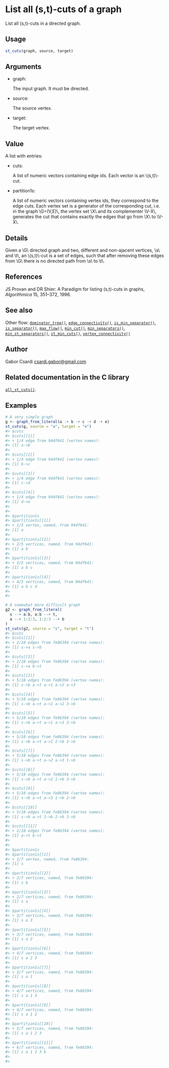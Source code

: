 # List all (s,t)-cuts of a graph

List all (s,t)-cuts in a directed graph.

## Usage

``` r
st_cuts(graph, source, target)
```

## Arguments

- graph:

  The input graph. It must be directed.

- source:

  The source vertex.

- target:

  The target vertex.

## Value

A list with entries:

- cuts:

  A list of numeric vectors containing edge ids. Each vector is an
  \\(s,t)\\-cut.

- partition1s:

  A list of numeric vectors containing vertex ids, they correspond to
  the edge cuts. Each vertex set is a generator of the corresponding
  cut, i.e. in the graph \\G=(V,E)\\, the vertex set \\X\\ and its
  complementer \\V-X\\, generates the cut that contains exactly the
  edges that go from \\X\\ to \\V-X\\.

## Details

Given a \\G\\ directed graph and two, different and non-ajacent
vertices, \\s\\ and \\t\\, an \\(s,t)\\-cut is a set of edges, such that
after removing these edges from \\G\\ there is no directed path from
\\s\\ to \\t\\.

## References

JS Provan and DR Shier: A Paradigm for listing (s,t)-cuts in graphs,
*Algorithmica* 15, 351–372, 1996.

## See also

Other flow:
[`dominator_tree()`](https://r.igraph.org/reference/dominator_tree.md),
[`edge_connectivity()`](https://r.igraph.org/reference/edge_connectivity.md),
[`is_min_separator()`](https://r.igraph.org/reference/is_min_separator.md),
[`is_separator()`](https://r.igraph.org/reference/is_separator.md),
[`max_flow()`](https://r.igraph.org/reference/max_flow.md),
[`min_cut()`](https://r.igraph.org/reference/min_cut.md),
[`min_separators()`](https://r.igraph.org/reference/min_separators.md),
[`min_st_separators()`](https://r.igraph.org/reference/min_st_separators.md),
[`st_min_cuts()`](https://r.igraph.org/reference/st_min_cuts.md),
[`vertex_connectivity()`](https://r.igraph.org/reference/vertex_connectivity.md)

## Author

Gabor Csardi <csardi.gabor@gmail.com>

## Related documentation in the C library

[`all_st_cuts()`](https://igraph.org/c/html/latest/igraph-Flows.html#igraph_all_st_cuts).

## Examples

``` r
# A very simple graph
g <- graph_from_literal(a -+ b -+ c -+ d -+ e)
st_cuts(g, source = "a", target = "e")
#> $cuts
#> $cuts[[1]]
#> + 1/4 edge from 94df641 (vertex names):
#> [1] a->b
#> 
#> $cuts[[2]]
#> + 1/4 edge from 94df641 (vertex names):
#> [1] b->c
#> 
#> $cuts[[3]]
#> + 1/4 edge from 94df641 (vertex names):
#> [1] c->d
#> 
#> $cuts[[4]]
#> + 1/4 edge from 94df641 (vertex names):
#> [1] d->e
#> 
#> 
#> $partition1s
#> $partition1s[[1]]
#> + 1/5 vertex, named, from 94df641:
#> [1] a
#> 
#> $partition1s[[2]]
#> + 2/5 vertices, named, from 94df641:
#> [1] a b
#> 
#> $partition1s[[3]]
#> + 3/5 vertices, named, from 94df641:
#> [1] a b c
#> 
#> $partition1s[[4]]
#> + 4/5 vertices, named, from 94df641:
#> [1] a b c d
#> 
#> 

# A somewhat more difficult graph
g2 <- graph_from_literal(
  s --+ a:b, a:b --+ t,
  a --+ 1:2:3, 1:2:3 --+ b
)
st_cuts(g2, source = "s", target = "t")
#> $cuts
#> $cuts[[1]]
#> + 2/10 edges from fe86394 (vertex names):
#> [1] s->a s->b
#> 
#> $cuts[[2]]
#> + 2/10 edges from fe86394 (vertex names):
#> [1] s->a b->t
#> 
#> $cuts[[3]]
#> + 5/10 edges from fe86394 (vertex names):
#> [1] s->b a->t a->1 a->2 a->3
#> 
#> $cuts[[4]]
#> + 5/10 edges from fe86394 (vertex names):
#> [1] s->b a->t a->1 a->2 3->b
#> 
#> $cuts[[5]]
#> + 5/10 edges from fe86394 (vertex names):
#> [1] s->b a->t a->1 a->3 2->b
#> 
#> $cuts[[6]]
#> + 5/10 edges from fe86394 (vertex names):
#> [1] s->b a->t a->1 2->b 3->b
#> 
#> $cuts[[7]]
#> + 5/10 edges from fe86394 (vertex names):
#> [1] s->b a->t a->2 a->3 1->b
#> 
#> $cuts[[8]]
#> + 5/10 edges from fe86394 (vertex names):
#> [1] s->b a->t a->2 1->b 3->b
#> 
#> $cuts[[9]]
#> + 5/10 edges from fe86394 (vertex names):
#> [1] s->b a->t a->3 1->b 2->b
#> 
#> $cuts[[10]]
#> + 5/10 edges from fe86394 (vertex names):
#> [1] s->b a->t 1->b 2->b 3->b
#> 
#> $cuts[[11]]
#> + 2/10 edges from fe86394 (vertex names):
#> [1] a->t b->t
#> 
#> 
#> $partition1s
#> $partition1s[[1]]
#> + 1/7 vertex, named, from fe86394:
#> [1] s
#> 
#> $partition1s[[2]]
#> + 2/7 vertices, named, from fe86394:
#> [1] s b
#> 
#> $partition1s[[3]]
#> + 2/7 vertices, named, from fe86394:
#> [1] s a
#> 
#> $partition1s[[4]]
#> + 3/7 vertices, named, from fe86394:
#> [1] s a 3
#> 
#> $partition1s[[5]]
#> + 3/7 vertices, named, from fe86394:
#> [1] s a 2
#> 
#> $partition1s[[6]]
#> + 4/7 vertices, named, from fe86394:
#> [1] s a 2 3
#> 
#> $partition1s[[7]]
#> + 3/7 vertices, named, from fe86394:
#> [1] s a 1
#> 
#> $partition1s[[8]]
#> + 4/7 vertices, named, from fe86394:
#> [1] s a 1 3
#> 
#> $partition1s[[9]]
#> + 4/7 vertices, named, from fe86394:
#> [1] s a 1 2
#> 
#> $partition1s[[10]]
#> + 5/7 vertices, named, from fe86394:
#> [1] s a 1 2 3
#> 
#> $partition1s[[11]]
#> + 6/7 vertices, named, from fe86394:
#> [1] s a 1 2 3 b
#> 
#> 
```
